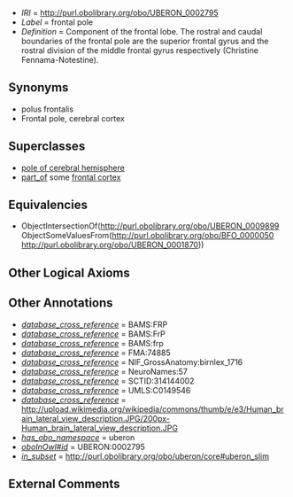  * *IRI* = http://purl.obolibrary.org/obo/UBERON_0002795
 * *Label* = frontal pole
 * *Definition* = Component of the frontal lobe.  The rostral and caudal boundaries of the frontal pole are the superior frontal gyrus and the rostral division of the middle frontal gyrus respectively (Christine Fennama-Notestine).

## Synonyms

 * polus frontalis
 * Frontal pole, cerebral cortex

## Superclasses

 * [pole of cerebral hemisphere](../../UBERON/99/UBERON_0009899.md)
 * [part_of](../../BFO/50/BFO_0000050.md) some [frontal cortex](../../UBERON/70/UBERON_0001870.md)

## Equivalencies

 * ObjectIntersectionOf(<http://purl.obolibrary.org/obo/UBERON_0009899> ObjectSomeValuesFrom(<http://purl.obolibrary.org/obo/BFO_0000050> <http://purl.obolibrary.org/obo/UBERON_0001870>))

## Other Logical Axioms


## Other Annotations

 * *[database_cross_reference](../../ef/oboInOwl#hasDbXref.md)* = BAMS:FRP
 * *[database_cross_reference](../../ef/oboInOwl#hasDbXref.md)* = BAMS:FrP
 * *[database_cross_reference](../../ef/oboInOwl#hasDbXref.md)* = BAMS:frp
 * *[database_cross_reference](../../ef/oboInOwl#hasDbXref.md)* = FMA:74885
 * *[database_cross_reference](../../ef/oboInOwl#hasDbXref.md)* = NIF_GrossAnatomy:birnlex_1716
 * *[database_cross_reference](../../ef/oboInOwl#hasDbXref.md)* = NeuroNames:57
 * *[database_cross_reference](../../ef/oboInOwl#hasDbXref.md)* = SCTID:314144002
 * *[database_cross_reference](../../ef/oboInOwl#hasDbXref.md)* = UMLS:C0149546
 * *[database_cross_reference](../../ef/oboInOwl#hasDbXref.md)* = http://upload.wikimedia.org/wikipedia/commons/thumb/e/e3/Human_brain_lateral_view_description.JPG/200px-Human_brain_lateral_view_description.JPG
 * *[has_obo_namespace](../../ce/oboInOwl#hasOBONamespace.md)* = uberon
 * *[oboInOwl#id](../../id/oboInOwl#id.md)* = UBERON:0002795
 * *[in_subset](../../et/oboInOwl#inSubset.md)* = http://purl.obolibrary.org/obo/uberon/core#uberon_slim

## External Comments

